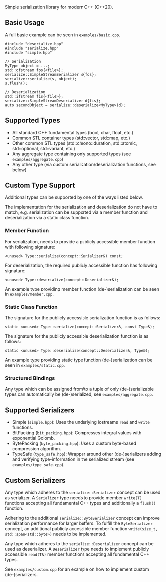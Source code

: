 Simple serialization library for modern C++ (C++20).

## Basic Usage

A full basic example can be seen in `examples/basic.cpp`.
```
#include "deserialize.hpp"
#include "serialize.hpp"
#include "simple.hpp"

// Serialization
MyType object = ...;
std::ofstream fos{<file>};
serialize::SimpleStreamSerializer s{fos};
serialize::serialize(s, object);
s.flush();

// Deserialization
std::ifstream fis{<file>};
serialize::SimpleStreamDeserializer d{fis};
auto secondObject = serialize::deserialize<MyType>(d);
```

## Supported Types

- All standard C++ fundamental types (bool, char, float, etc.)
- Common STL container types (std::vector, std::map, etc.)
- Other common STL types (std::chrono::duration, std::atomic, std::optional, std::variant, etc.)
- Any aggregate type containing only supported types (see `examples/aggregate.cpp`)
- Any other type (via custom serialization/deserialization functions, see below)

## Custom Type Support

Additional types can be supported by one of the ways listed below.

The implementation for the serialization and deserialization do not have to match,
e.g. serialization can be supported via a member function and deserialization via a static class function.

### Member Function

For serialization, needs to provide a publicly accessible member function with following signature:

    <unused> Type::serialize(concept::Serializer&) const;

For deserialization, the required publicly accessible function has following signature:

    <unused> Type::deserialize(concept::Deserializer&);

An example type providing member function (de-)serialization can be seen in `examples/member.cpp`.

### Static Class Function

The signature for the publicly accessible serialization function is as follows:

    static <unused> Type::serialize(concept::Serializer&, const Type&);

The signature for the publicly accessible deserialization function is as follows:

    static <unused> Type::deserialize(concept::Deserializer&, Type&);

An example type providing static type function (de-)serialization can be seen in `examples/static.cpp`.

### Structured Bindings

Any type which can be assigned from/to a tuple of only (de-)serializable types can automatically be (de-)serialized, see `examples/aggregate.cpp`.

## Supported Serializers

- Simple (`simple.hpp`): Uses the underlying iostreams `read` and `write` functions.
- BitPacking (`bit_packing.hpp`): Compresses integral values with exponential Golomb.
- BytePacking (`byte_packing.hpp`): Uses a custom byte-based compression algorithm.
- TypeSafe (`type_safe.hpp`): Wrapper around other (de-)serializers adding and verifying type-information in the serialized stream (see `examples/type_safe.cpp`).

## Custom Serializers

Any type which adheres to the `serialize::Serializer` concept can be used as serializer.
A `Serializer` type needs to provide member `write(T)` functions accepting all fundamental C++ types and additionally a `flush()` function.

Adhering to the additional `serialize::ByteSerializer` concept can improve serialization performance for larger buffers.
To fulfill the `ByteSerializer` concept, an additional publicly accessible member function `write(size_t, std::span<std::byte>)` needs to be implemented.

Any type which adheres to the `serialize::Deserializer` concept can be used as deserializer.
A `Deserializer` type needs to implement publicly accessible `read(T&)` member functions accepting all fundamental C++ types.

See `examples/custom.cpp` for an example on how to implement custom (de-)serializers.
